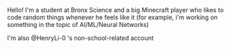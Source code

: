 Hello! I'm a student at Bronx Science and a big Minecraft player who likes to code random things whenever he feels like it (for example, i'm working on something in the topic of AI/ML/Neural Networks)

I'm also @HenryLi-0 's non-school-related account
